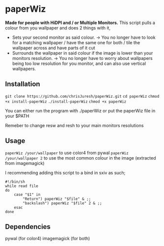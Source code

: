 # paperWiz
**Made for people with  HiDPI and / or Multiple Monitors.**
This script pulls a colour from you wallpaper and does 2 things with it,

 - Sets your second monitor as said colour.  -> You no longer have to look for a matching wallpaper / have the same one for both / tile the wallpaper across and have parts of it cut
 - Surrounds the wallpaper in said colour if the image is lower than your monitors resolution. -> You no longer have to worry about wallpapers being too low resolution for you monitor, and can also use vertical wallpapers.



## Installation
`git clone https://github.com/chrisJuresh/paperWiz.git`
`cd paperWiz`
`chmod +x install-paperWiz`
`./install-paperWiz`
`chmod +x paperWiz`

You can either run the program with ./paperWiz or put the paperWiz file in your $PATH

Remeber to change resw and resh to your main monitors resolutions 

## Usage
`paperWiz /your/wallpaper` to use color4 from pywal
`paperWiz /your/wallpaper 2` to use the most common colour in the image (extracted from imagemagick)

I recommending adding this script to a bind in sxiv as such;

```
#!/bin/sh
while read file
do
	case "$1" in
		"Return") paperWiz "$file" & ;;
		"backslash") paperWiz "$file" 2 & ;;
	esac
done
```


## Dependencies

pywal (for color4)
imagemagick (for both)
